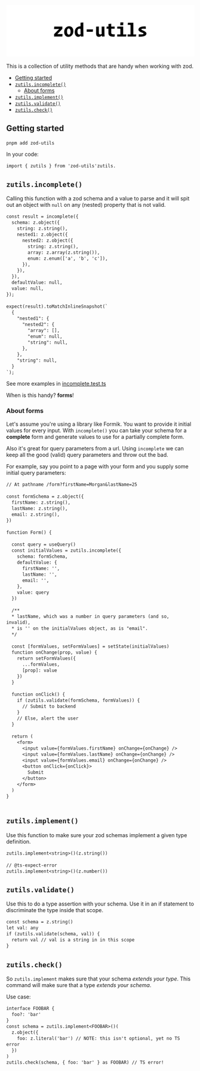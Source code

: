 ![zod-utils](./zod-utils.png)

This is a collection of utility methods that are handy when working with zod.

- [Getting started](#getting-started)
- [`zutils.incomplete()`](#zutilsincomplete)
  - [About forms](#about-forms)
- [`zutils.implement()`](#zutilsimplement)
- [`zutils.validate()`](#zutilsvalidate)
- [`zutils.check()`](#zutilscheck)


## Getting started

```
pnpm add zod-utils
```

In your code:

```
import { zutils } from 'zod-utils'zutils.
```


## `zutils.incomplete()`

Calling this function with a zod schema and a value to parse and it will spit out an object with `null` on any (nested) property that is not valid.


```
const result = incomplete({
  schema: z.object({
    string: z.string(),
    nested1: z.object({
      nested2: z.object({
        string: z.string(),
        array: z.array(z.string()),
        enum: z.enum(['a', 'b', 'c']),
      }),
    }),
  }),
  defaultValue: null,
  value: null,
});

expect(result).toMatchInlineSnapshot(`
  {
    "nested1": {
      "nested2": {
        "array": [],
        "enum": null,
        "string": null,
      },
    },
    "string": null,
  }
`);
```

See more examples in [incomplete.test.ts](./src/incomplete.test.ts)

When is this handy? **forms**!

### About forms
Let's assume you're using a library like Formik. You want to provide it initial values for every input. With `incomplete()` you can take your schema for a **complete** form and generate values to use for a partially complete form.

Also it's great for query parameters from a url. Using `incomplete` we can keep all the good (valid) query parameters and throw out the bad.

For example, say you point to a page with your form and you supply some initial query parameters:

```
// At pathname /form?firstName=Morgan&lastName=25

const formSchema = z.object({
  firstName: z.string(),
  lastName: z.string(),
  email: z.string(),
})

function Form() {

  const query = useQuery()
  const initialValues = zutils.incomplete({
    schema: formSchema,
    defaultValue: {
      firstName: '',
      lastName: '',
      email: '',
    },
    value: query
  })

  /**
  * lastName, which was a number in query parameters (and so, invalid),
  * is '' on the initialValues object, as is "email".
  */

  const [formValues, setFormValues] = setState(initialValues)
  function onChange(prop, value) {
    return setFormValues({
      ...formValues,
      [prop]: value
    })
  }

  function onClick() {
    if (zutils.validate(formSchema, formValues)) {
      // Submit to backend
    }
    // Else, alert the user
  }

  return (
    <form>
      <input value={formValues.firstName} onChange={onChange} />
      <input value={formValues.lastName} onChange={onChange} />
      <input value={formValues.email} onChange={onChange} />
      <button onClick={onClick}>
        Submit
      </button>
    </form>
  )
}


```

## `zutils.implement()`

Use this function to make sure your zod schemas implement a given type definition.

```
zutils.implement<string>()(z.string())

// @ts-expect-error
zutils.implement<string>()(z.number())
```

## `zutils.validate()`

Use this to do a type assertion with your schema. Use it in an if statement to discriminate the type inside that scope.

```
const schema = z.string()
let val: any
if (zutils.validate(schema, val)) {
  return val // val is a string in in this scope
}
```

## `zutils.check()`

So `zutils.implement` makes sure that your schema *extends your type*. This command will make sure that a type *extends your schema*. 

Use case:

```
interface FOOBAR {
  foo?: 'bar'
}
const schema = zutils.implement<FOOBAR>()(
  z.object({
    foo: z.literal('bar') // NOTE: this isn't optional, yet no TS error
  })
)
zutils.check(schema, { foo: 'bar' } as FOOBAR) // TS error!
```

